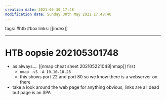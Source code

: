 ```yaml
---
creation date: 2021-05-30 17:48
modification date: Sunday 30th May 2021 17:48:40
---
```

tags: #htb #box 
links: [[index]] 

---

# HTB oopsie 202105301748

- as always.... [[nmap cheat sheet 202105221048|nmap]] first
	- `nmap -sS -A 10.10.10.28`
	- this shows port 22 and port 80 so we know there is a webserver on there
- take a look around the web page for anything obvious, links are all dead but page is an SPA